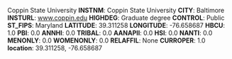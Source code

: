 
Coppin State University
**INSTNM**: Coppin State University 
**CITY**: Baltimore 
**INSTURL**: www.coppin.edu 
**HIGHDEG**: Graduate degree 
**CONTROL**: Public 
**ST_FIPS**: Maryland 
**LATITUDE**: 39.311258 
**LONGITUDE**: -76.658687 
**HBCU**: 1.0 
**PBI**: 0.0 
**ANNHI**: 0.0 
**TRIBAL**: 0.0 
**AANAPII**: 0.0 
**HSI**: 0.0 
**NANTI**: 0.0 
**MENONLY**: 0.0 
**WOMENONLY**: 0.0 
**RELAFFIL**: None 
**CURROPER**: 1.0 
**location**: 39.311258, -76.658687 